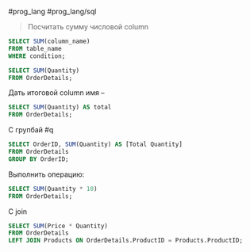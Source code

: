 #prog_lang #prog_lang/sql 

> Посчитать сумму числовой column 

```sql
SELECT SUM(column_name)
FROM table_name
WHERE condition;
```
```sql
SELECT SUM(Quantity)  
FROM OrderDetails;
```

Дать итоговой column имя –
```sql
SELECT SUM(Quantity) AS total  
FROM OrderDetails;
```

C групбай #q 

```sql
SELECT OrderID, SUM(Quantity) AS [Total Quantity]  
FROM OrderDetails  
GROUP BY OrderID;
```

Выполнить операцию:
```sql
SELECT SUM(Quantity * 10)  
FROM OrderDetails;
```

С join
```sql
SELECT SUM(Price * Quantity)  
FROM OrderDetails  
LEFT JOIN Products ON OrderDetails.ProductID = Products.ProductID;
```
